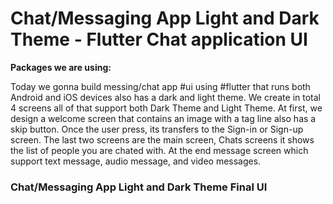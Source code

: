 # Chat/Messaging App Light and Dark Theme - Flutter Chat application UI


**Packages we are using:**


Today we gonna build messing/chat app #ui using #flutter that runs both Android and iOS devices also has a dark and light theme. We create in total 4 screens all of that support both Dark Theme and Light Theme. At first, we design a welcome screen that contains an image with a tag line also has a skip button. Once the user press, its transfers to the Sign-in or Sign-up screen. The last two screens are the main screen, Chats screens it shows the list of people you are chated with. At the end message screen which support text message, audio message, and video messages.



### Chat/Messaging App Light and Dark Theme Final UI

